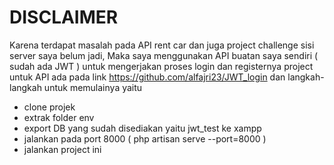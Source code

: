 # DISCLAIMER

Karena terdapat masalah pada API rent car dan juga project challenge sisi server saya belum jadi,
Maka saya menggunakan API buatan saya sendiri ( sudah ada JWT ) untuk mengerjakan proses login dan registernya
project untuk API ada pada link https://github.com/alfajri23/JWT_login dan langkah-langkah untuk memulainya yaitu

- clone projek
- extrak folder env
- export DB yang sudah disediakan yaitu jwt_test ke xampp
- jalankan pada port 8000 ( php artisan serve --port=8000 )
- jalankan project ini

